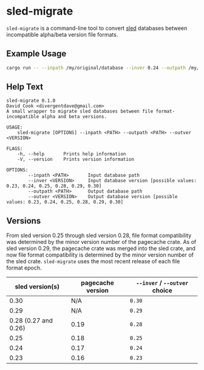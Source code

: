 # sled-migrate

`sled-migrate` is a command-line tool to convert [sled](https://github.com/spacejam/sled) databases between incompatible alpha/beta version file formats.

## Example Usage

```bash
cargo run -- --inpath /my/original/database --inver 0.24 --outpath /my/converted/database --outver 0.30
```

## Help Text

```
sled-migrate 0.1.0
David Cook <divergentdave@gmail.com>
A small wrapper to migrate sled databases between file format-incompatible alpha and beta versions.

USAGE:
    sled-migrate [OPTIONS] --inpath <PATH> --outpath <PATH> --outver <VERSION>

FLAGS:
    -h, --help       Prints help information
    -V, --version    Prints version information

OPTIONS:
        --inpath <PATH>       Input database path
        --inver <VERSION>     Input database version [possible values: 0.23, 0.24, 0.25, 0.28, 0.29, 0.30]
        --outpath <PATH>      Output database path
        --outver <VERSION>    Output database version [possible values: 0.23, 0.24, 0.25, 0.28, 0.29, 0.30]
```

## Versions

From sled version 0.25 through sled version 0.28, file format compatibility was determined by the minor version number of the pagecache crate. As of sled version 0.29, the pagecache crate was merged into the sled crate, and now file format compatibility is determined by the minor version number of the sled crate. `sled-migrate` uses the most recent release of each file format epoch.

| sled version(s) | pagecache version | `--inver` / `--outver` choice |
| --- | --- | --- |
| 0.30 | N/A | `0.30` |
| 0.29 | N/A | `0.29` |
| 0.28 (0.27 and 0.26) | 0.19 | `0.28` |
| 0.25 | 0.18 | `0.25` |
| 0.24 | 0.17 | `0.24` |
| 0.23 | 0.16 | `0.23` |
